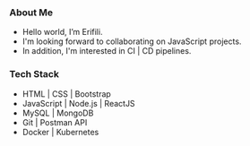 
<h3> About Me </h3>

- Hello world, I’m Erifili.
- I'm looking forward to collaborating on JavaScript projects. 
- In addition, I'm interested in CI | CD pipelines.

<h3> Tech Stack</h3>

- HTML | CSS | Bootstrap 
- JavaScript | Node.js | ReactJS
- MySQL | MongoDB
- Git | Postman API
- Docker | Kubernetes

<!---
ErifiliTs/ErifiliTs is a ✨ special ✨ repository because its `README.md` (this file) appears on your GitHub profile.
You can click the Preview link to take a look at your changes.
--->


